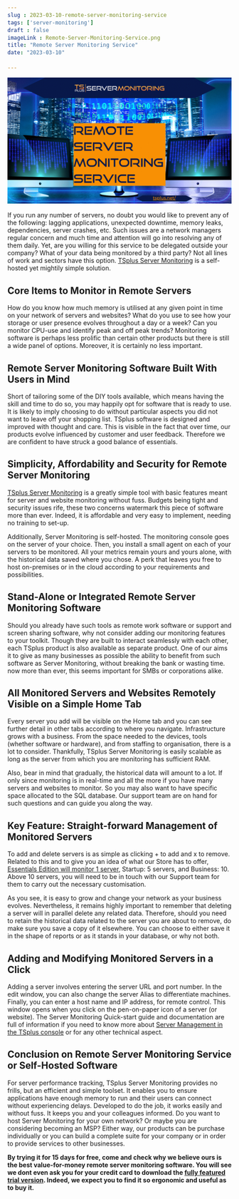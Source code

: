 ```yaml
---
slug : 2023-03-10-remote-server-monitoring-service
tags: ['server-monitoring']
draft : false 
imageLink : Remote-Server-Monitoring-Service.png
title: "Remote Server Monitoring Service"
date: "2023-03-10"

---
```


[![Article title "Remote Server Monitoring Service", TSplus logo and link, with background image of city skyline at night and computer monitors showing numbers.](./images/Remote-Server-Monitoring-Service.png)](https://tsplus.net/server-monitoring/)

If you run any number of servers, no doubt you would like to prevent any of the following: lagging applications, unexpected downtime, memory leaks, dependencies, server crashes, etc. Such issues are a network managers regular concern and much time and attention will go into resolving any of them daily. Yet, are you willing for this service to be delegated outside your company? What of your data being monitored by a third party? Not all lines of work and sectors have this option. [TSplus Server Monitoring](https://tsplus.net/server-monitoring/) is a self-hosted yet mightily simple solution.

## Core Items to Monitor in Remote Servers

How do you know how much memory is utilised at any given point in time on your network of servers and websites? What do you use to see how your storage or user presence evolves throughout a day or a week? Can you monitor CPU-use and identify peak and off peak trends? Monitoring software is perhaps less prolific than certain other products but there is still a wide panel of options. Moreover, it is certainly no less important.

## Remote Server Monitoring Software Built With Users in Mind

Short of tailoring some of the DIY tools available, which means having the skill and time to do so, you may happily opt for software that is ready to use. It is likely to imply choosing to do without particular aspects you did not want to leave off your shopping list. TSplus software is designed and improved with thought and care. This is visible in the fact that over time, our products evolve influenced by customer and user feedback. Therefore we are confident to have struck a good balance of essentials.

## Simplicity, Affordability and Security for Remote Server Monitoring

[TSplus Server Monitoring](https://tsplus.net/server-monitoring/features/) is a greatly simple tool with basic features meant for server and website monitoring without fuss. Budgets being tight and security issues rife, these two concerns watermark this piece of software more than ever. Indeed, it is affordable and very easy to implement, needing no training to set-up.

Additionally, Server Monitoring is self-hosted. The monitoring console goes on the server of your choice. Then, you install a small agent on each of your servers to be monitored. All your metrics remain yours and yours alone, with the historical data saved where you chose. A perk that leaves you free to host on-premises or in the cloud according to your requirements and possibilities.

## Stand-Alone or Integrated Remote Server Monitoring Software

Should you already have such tools as remote work software or support and screen sharing software, why not consider adding our monitoring features to your toolkit. Though they are built to interact seamlessly with each other, each TSplus product is also available as separate product. One of our aims it to give as many businesses as possible the ability to benefit from such software as Server Monitoring, without breaking the bank or wasting time. now more than ever, this seems important for SMBs or corporations alike.

## All Monitored Servers and Websites Remotely Visible on a Simple Home Tab

Every server you add will be visible on the Home tab and you can see further detail in other tabs according to where you navigate. Infrastructure grows with a business. From the space needed to the devices, tools (whether software or hardware), and from staffing to organisation, there is a lot to consider. Thankfully, TSplus Server Monitoring is easily scalable as long as the server from which you are monitoring has sufficient RAM.

Also, bear in mind that gradually, the historical data will amount to a lot. If only since monitoring is in real-time and all the more if you have many servers and websites to monitor. So you may also want to have specific space allocated to the SQL database. Our support team are on hand for such questions and can guide you along the way.

## Key Feature: Straight-forward Management of Monitored Servers

To add and delete servers is as simple as clicking + to add and x to remove. Related to this and to give you an idea of what our Store has to offer, [Essentials Edition will monitor 1 server](https://tsplus.net/pricing/server-monitoring/), Startup: 5 servers, and Business: 10. Above 10 servers, you will need to be in touch with our Support team for them to carry out the necessary customisation.

As you see, it is easy to grow and change your network as your business evolves. Nevertheless, it remains highly important to remember that deleting a server will in parallel delete any related data. Therefore, should you need to retain the historical data related to the server you are about to remove, do make sure you save a copy of it elsewhere. You can choose to either save it in the shape of reports or as it stands in your database, or why not both.

## Adding and Modifying Monitored Servers in a Click

Adding a server involves entering the server URL and port number. In the edit window, you can also change the server Alias to differentiate machines. Finally, you can enter a host name and IP address, for remote control. This window opens when you click on the pen-on-paper icon of a server (or website). The Server Monitoring Quick-start guide and documentation are full of information if you need to know more about [Server Management in the TSplus console](https://docs.terminalserviceplus.com/server-monitoring/servers-management) or for any other technical aspect.

## Conclusion on Remote Server Monitoring Service or Self-Hosted Software

For server performance tracking, TSplus Server Monitoring provides no frills, but an efficient and simple toolset. It enables you to ensure applications have enough memory to run and their users can connect without experiencing delays. Developed to do the job, it works easily and without fuss. It keeps you and your colleagues informed. Do you want to host Server Monitoring for your own network? Or maybe you are considering becoming an MSP? Either way, our products can be purchase individually or you can build a complete suite for your company or in order to provide services to other businesses.

**By trying it for 15 days for free, come and check why we believe ours is the best value-for-money remote server monitoring software. You will see we dont even ask you for your credit card to download the [fully featured trial version](https://tsplus.net/download/). Indeed, we expect you to find it so ergonomic and useful as to buy it.**
